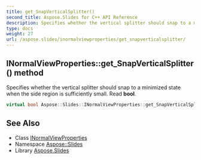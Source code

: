 ```yaml
---
title: get_SnapVerticalSplitter()
second_title: Aspose.Slides for C++ API Reference
description: Specifies whether the vertical splitter should snap to a minimized state when the side region is sufficiently small. Read bool.
type: docs
weight: 27
url: /aspose.slides/inormalviewproperties/get_snapverticalsplitter/
---
```

## INormalViewProperties::get_SnapVerticalSplitter() method


Specifies whether the vertical splitter should snap to a minimized state when the side region is sufficiently small. Read **bool**.

```cpp
virtual bool Aspose::Slides::INormalViewProperties::get_SnapVerticalSplitter()=0
```

## See Also

* Class [INormalViewProperties](../)
* Namespace [Aspose::Slides](../../)
* Library [Aspose.Slides](../../../)